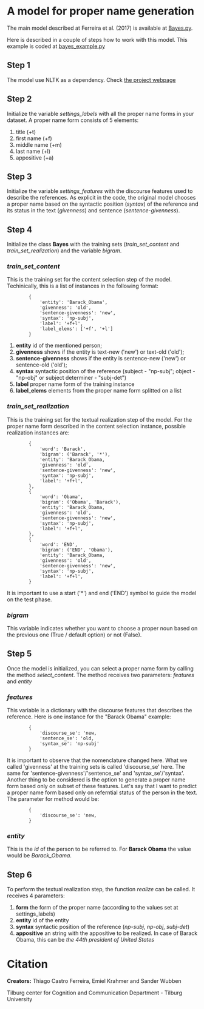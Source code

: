 # A model for proper name generation

The main model described at Ferreira et al. (2017) is available at [Bayes.py](https://github.com/ThiagoCF05/ProperName/blob/master/main/eacl/models/Bayes.py). 

Here is described in a couple of steps how to work with this model. This example is coded at [bayes_example.py](https://github.com/ThiagoCF05/ProperName/blob/master/main/eacl/models/bayes_example.py)

## Step 1
The model use NLTK as a dependency. Check [the project webpage](http://www.nltk.org/)

## Step 2
Initialize the variable *settings_labels* with all the proper name forms in your dataset. A proper name form consists of 5 elements: 

1. title (+t)
2. first name (+f)
3. middle name (+m)
4. last name (+l)
5. appositive (+a)

## Step 3
Initialize the variable *settings_features* with the discourse features used to describe the references. As explicit in the code, the original model chooses a proper name based on the syntactic position (*syntax*) of the reference and its status in the text (*givenness*) and sentence (*sentence-givenness*).

## Step 4
Initialize the class **Bayes** with the training sets (*train_set_content* and *train_set_realization*) and the variable *bigram*.

### *train_set_content* 
This is the training set for the content selection step of the model. Techinically, this is a list of instances in the following format:

```
		{
	        'entity': 'Barack_Obama',
	        'givenness': 'old',
	        'sentence-givenness': 'new',
	        'syntax': 'np-subj',
	        'label': '+f+l',
	        'label_elems': ['+f', '+l']
    	}
```

1. **entity** id of the mentioned person;
2. **givenness** shows if the entity is text-new ('new') or text-old ('old'); 
3. **sentence-givenness** shows if the entity is sentence-new ('new') or sentence-old ('old');
4. **syntax** syntactic position of the reference (subject - "np-subj"; object - "np-obj" or subject determiner - "subj-det")
5. **label** proper name form of the training instance
6. **label_elems** elements from the proper name form splitted on a list

### *train_set_realization* 
This is the training set for the textual realization step of the model. For the proper name form described in the content selection instance, possible realization instances are:

```
		{
	        'word': 'Barack',
	        'bigram': ('Barack', '*'),
	        'entity': 'Barack_Obama,
	        'givenness': 'old',
	        'sentence-givenness': 'new',
	        'syntax': 'np-subj',
	        'label': '+f+l',
	    },
		{
	        'word': 'Obama',
	        'bigram': ('Obama', 'Barack'),
	        'entity': 'Barack_Obama,
	        'givenness': 'old',
	        'sentence-givenness': 'new',
	        'syntax': 'np-subj',
	        'label': '+f+l',
	    },
	    {
	        'word': 'END',
	        'bigram': ('END', 'Obama'),
	        'entity': 'Barack_Obama,
	        'givenness': 'old',
	        'sentence-givenness': 'new',
	        'syntax': 'np-subj',
	        'label': '+f+l',
	    }
```

It is important to use a start ('*') and end ('END') symbol to guide the model on the test phase. 

### *bigram* 
This variable indicates whether you want to choose a proper noun based on the previous one (True / default option) or not (False).

## Step 5
Once the model is initialized, you can select a proper name form by calling the method *select_content*. The method receives two parameters: *features* and *entity*

### *features*
This variable is a dictionary with the discourse features that describes the reference. Here is one instance for the "Barack Obama" example:

```
		{
            'discourse_se': 'new,
            'sentence_se': 'old,
            'syntax_se': 'np-subj'
        }
```

It is important to observe that the nomenclature changed here. What we called 'givenness' at the training sets is called 'discourse_se' here. The same for 'sentence-givenness'/'sentence_se' and 'syntax_se'/'syntax'. Another thing to be considered is the option to generate a proper name form based only on subset of these features. Let's say that I want to predict a proper name form based only on referntial status of the person in the text. The parameter for method would be:

```
		{
            'discourse_se': 'new,
        }
```

### *entity*

This is the *id* of the person to be referred to. For **Barack Obama** the value would be *Barack_Obama*.

## Step 6

To perform the textual realization step, the function *realize* can be called. It receives 4 parameters:

1. **form** the form of the proper name (according to the values set at settings_labels)
2. **entity** id of the entity
3. **syntax** syntactic position of the reference (*np-subj*, *np-obj*, *subj-det*)
4. **appositive** an string with the appositive to be realized. In case of Barack Obama, this can be *the 44th president of United States*

# Citation


**Creators:** Thiago Castro Ferreira, Emiel Krahmer and Sander Wubben

Tilburg center for Cognition and Communication Department - Tilburg University